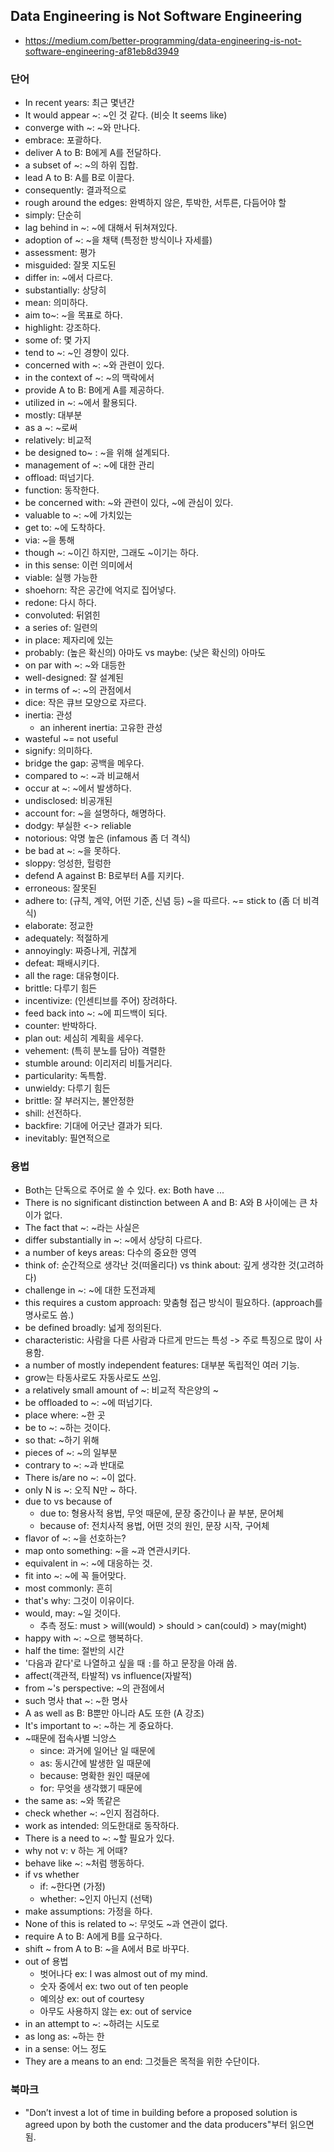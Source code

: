 ## Data Engineering is Not Software Engineering
- https://medium.com/better-programming/data-engineering-is-not-software-engineering-af81eb8d3949

### 단어
- In recent years: 최근 몇년간
- It would appear ~: ~인 것 같다. (비슷 It seems like)
- converge with ~: ~와 만나다.
- embrace: 포괄하다.
- deliver A to B: B에게 A를 전달하다.
- a subset of ~: ~의 하위 집합.
- lead A to B: A를 B로 이끌다.
- consequently: 결과적으로
- rough around the edges: 완벽하지 않은, 투박한, 서투른, 다듬어야 할
- simply: 단순히
- lag behind in ~: ~에 대해서 뒤쳐져있다.
- adoption of ~: ~을 채택 (특정한 방식이나 자세를)
- assessment: 평가
- misguided: 잘못 지도된
- differ in: ~에서 다르다.
- substantially: 상당히
- mean: 의미하다.
- aim to~: ~을 목표로 하다.
- highlight: 강조하다.
- some of: 몇 가지
- tend to ~: ~인 경향이 있다.
- concerned with ~: ~와 관련이 있다.
- in the context of ~: ~의 맥락에서
- provide A to B: B에게 A를 제공하다.
- utilized in ~: ~에서 활용되다.
- mostly: 대부분
- as a ~: ~로써
- relatively: 비교적
- be designed to~ : ~을 위해 설계되다.
- management of ~: ~에 대한 관리
- offload: 떠넘기다.
- function: 동작한다.
- be concerned with: ~와 관련이 있다, ~에 관심이 있다.
- valuable to ~: ~에 가치있는
- get to: ~에 도착하다.
- via: ~을 통해
- though ~: ~이긴 하지만, 그래도 ~이기는 하다.
- in this sense: 이런 의미에서
- viable: 실행 가능한
- shoehorn: 작은 공간에 억지로 집어넣다.
- redone: 다시 하다.
- convoluted: 뒤얽힌
- a series of: 일련의
- in place: 제자리에 있는
- probably: (높은 확신의) 아마도 vs maybe: (낮은 확신의) 아마도
- on par with ~: ~와 대등한
- well-designed: 잘 설계된
- in terms of ~: ~의 관점에서
- dice: 작은 큐브 모양으로 자르다.
- inertia: 관성
  - an inherent inertia: 고유한 관성
- wasteful ~= not useful
- signify: 의미하다.
- bridge the gap: 공백을 메우다.
- compared to ~: ~과 비교해서
- occur at ~: ~에서 발생하다.
- undisclosed: 비공개된
- account for: ~을 설명하다, 해명하다.
- dodgy: 부실한 <-> reliable
- notorious: 악명 높은 (infamous 좀 더 격식)
- be bad at ~: ~을 못하다.
- sloppy: 엉성한, 헐렁한
- defend A against B: B로부터 A를 지키다.
- erroneous: 잘못된
- adhere to: (규칙, 계약, 어떤 기준, 신념 등) ~을 따르다. ~= stick to (좀 더 비격식)
- elaborate: 정교한
- adequately: 적절하게
- annoyingly: 짜증나게, 귀찮게
- defeat: 패배시키다.
- all the rage: 대유형이다.
- brittle: 다루기 힘든
- incentivize: (인센티브를 주어) 장려하다.
- feed back into ~: ~에 피드백이 되다.
- counter: 반박하다.
- plan out: 세심히 계획을 세우다.
- vehement: (특히 분노를 담아) 격렬한
- stumble around: 이리저리 비틀거리다.
- particularity: 독특함.
- unwieldy: 다루기 힘든
- brittle: 잘 부러지는, 불안정한
- shill: 선전하다.
- backfire: 기대에 어긋난 결과가 되다.
- inevitably: 필연적으로

### 용법
- Both는 단독으로 주어로 쓸 수 있다. ex: Both have ...
- There is no significant distinction between A and B: A와 B 사이에는 큰 차이가 없다.
- The fact that ~: ~라는 사실은
- differ substantially in ~: ~에서 상당히 다르다.
- a number of keys areas: 다수의 중요한 영역
- think of: 순간적으로 생각난 것(떠올리다) vs think about: 깊게 생각한 것(고려하다)
- challenge in ~: ~에 대한 도전과제
- this requires a custom approach: 맞춤형 접근 방식이 필요하다. (approach를 명사로도 씀.)
- be defined broadly: 넓게 정의된다.
- characteristic: 사람을 다른 사람과 다르게 만드는 특성 -> 주로 특징으로 많이 사용함.
- a number of mostly independent features: 대부분 독립적인 여러 기능.
- grow는 타동사로도 자동사로도 쓰임.
- a relatively small amount of ~: 비교적 작은양의 ~
- be offloaded to ~: ~에 떠넘기다.
- place where: ~한 곳
- be to ~: ~하는 것이다.
- so that: ~하기 위해
- pieces of ~: ~의 일부분
- contrary to ~: ~과 반대로
- There is/are no ~: ~이 없다.
- only N is ~: 오직 N만 ~ 하다.
- due to vs because of
  - due to: 형용사적 용법, 무엇 때문에, 문장 중간이나 끝 부분, 문어체
  - because of: 전치사적 용법, 어떤 것의 원인, 문장 시작, 구어체
- flavor of ~: ~을 선호하는?
- map onto something: ~을 ~과 연관시키다.
- equivalent in ~: ~에 대응하는 것.
- fit into ~: ~에 꼭 들어맞다.
- most commonly: 흔히
- that's why: 그것이 이유이다.
- would, may: ~일 것이다.
  - 추측 정도: must > will(would) > should > can(could) > may(might)
- happy with ~: ~으로 행복하다.
- half the time: 절반의 시간
- '다음과 같다'로 나열하고 싶을 때 `:`를 하고 문장을 아래 씀.
- affect(객관적, 타발적) vs influence(자발적)
- from ~'s perspective: ~의 관점에서
- such 명사 that ~: ~한 명사
- A as well as B: B뿐만 아니라 A도 또한 (A 강조)
- It's important to ~: ~하는 게 중요하다.
- ~때문에 접속사별 늬앙스
  - since: 과거에 일어난 일 때문에
  - as: 동시간에 발생한 일 때문에
  - because: 명확한 원인 때문에
  - for: 무엇을 생각했기 때문에
- the same as: ~와 똑같은
- check whether ~: ~인지 점검하다.
- work as intended: 의도한대로 동작하다.
- There is a need to ~: ~할 필요가 있다.
- why not v: v 하는 게 어때?
- behave like ~: ~처럼 행동하다.
- if vs whether
  - if: ~한다면 (가정)
  - whether: ~인지 아닌지 (선택)
- make assumptions: 가정을 하다.
- None of this is related to ~: 무엇도 ~과 연관이 없다.
- require A to B: A에게 B를 요구하다.
- shift ~ from A to B: ~을 A에서 B로 바꾸다. 
- out of 용법
  - 벗어나다 ex: I was almost out of my mind.
  - 숫자 중에서 ex: two out of ten people
  - 예의상 ex: out of courtesy
  - 아무도 사용하지 않는 ex: out of service
- in an attempt to ~: ~하려는 시도로
- as long as: ~하는 한
- in a sense: 어느 정도
- They are a means to an end: 그것들은 목적을 위한 수단이다.


### 북마크
- "Don’t invest a lot of time in building before a proposed solution is agreed upon by both the customer and the data producers"부터 읽으면 됨.
